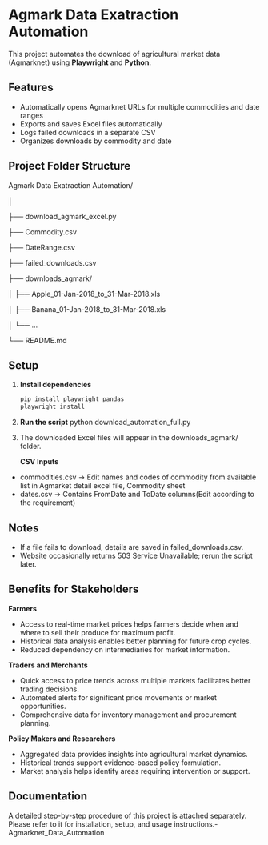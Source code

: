 # Agmark Data  Exatraction Automation

This project automates the download of agricultural market data (Agmarknet) using **Playwright** and **Python**.

## Features
- Automatically opens Agmarknet URLs for multiple commodities and date ranges  
- Exports and saves Excel files automatically  
- Logs failed downloads in a separate CSV  
- Organizes downloads by commodity and date  

## Project Folder Structure
Agmark Data  Exatraction Automation/

│

├── download_agmark_excel.py

├── Commodity.csv

├── DateRange.csv

├── failed_downloads.csv

├── downloads_agmark/

│   ├── Apple_01-Jan-2018_to_31-Mar-2018.xls

│   ├── Banana_01-Jan-2018_to_31-Mar-2018.xls

│   └── ...

└── README.md


## Setup

1. **Install dependencies**
   ```bash
   pip install playwright pandas
   playwright install

2. **Run the script**
    python download_automation_full.py

3. The downloaded Excel files will appear in the downloads_agmark/ folder.

   **CSV Inputs**
- commodities.csv → Edit names and codes of commodity from available list in Agmarket detail excel file, Commodity sheet
- dates.csv → Contains FromDate and ToDate columns(Edit according to the requirement)

## Notes
- If a file fails to download, details are saved in failed_downloads.csv.
- Website occasionally returns 503 Service Unavailable; rerun the script later.

## Benefits for Stakeholders

**Farmers**  
- Access to real-time market prices helps farmers decide when and where to sell their produce for maximum profit.  
- Historical data analysis enables better planning for future crop cycles.  
- Reduced dependency on intermediaries for market information.  

**Traders and Merchants**  
- Quick access to price trends across multiple markets facilitates better trading decisions.  
- Automated alerts for significant price movements or market opportunities.  
- Comprehensive data for inventory management and procurement planning.  

**Policy Makers and Researchers**  
- Aggregated data provides insights into agricultural market dynamics.  
- Historical trends support evidence-based policy formulation.  
- Market analysis helps identify areas requiring intervention or support.

## Documentation
A detailed step-by-step procedure of this project is attached separately. Please refer to it for installation, setup, and usage instructions.-Agmarknet_Data_Automation

